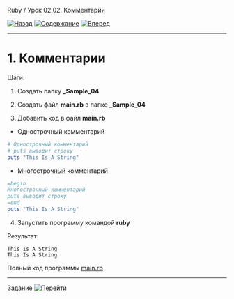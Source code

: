 Ruby / Урок 02.02. Комментарии

[![Назад](https://img.shields.io/badge/-%D0%9D%D0%B0%D0%B7%D0%B0%D0%B4-brightgreen)](1.Лекция.md)
[![Содержание](https://img.shields.io/badge/-%D0%A1%D0%BE%D0%B4%D0%B5%D1%80%D0%B6%D0%B0%D0%BD%D0%B8%D0%B5-purple)](README.md)
[![Вперед](https://img.shields.io/badge/-%D0%92%D0%BF%D0%B5%D1%80%D0%B5%D0%B4-brightgreen)](3.Задание.md)

***

# 1. Комментарии

Шаги:

1. Создать папку **_Sample_04**

2. Создать файл **main.rb** в папке **_Sample_04**

3. Добавить код в файл **main.rb**

* Однострочный комментарий

```ruby
# Однострочный комментарий
# puts выводит строку
puts "This Is A String"
```

* Многострочный комментарий

```ruby
=begin
Многострочный комментарий
puts выводит строку
=end
puts "This Is A String"
```

4. Запустить программу командой **ruby**

Результат:

```text
This Is A String
This Is A String
```

Полный код программы [main.rb](_Sample_04/main.rb)

***

Задание [![Перейти](https://img.shields.io/badge/-%D0%9F%D0%B5%D1%80%D0%B5%D0%B9%D1%82%D0%B8-blue)](3.Задание.md)
